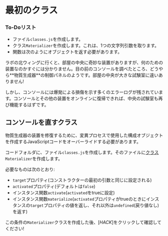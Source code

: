 # 最初のクラス

<div class="aside">
<h3>To-Doリスト</h3>
<ul>
  <li>ファイル<code>classes.js</code>を作成します。</li>
  <li>クラス<code>Materializer</code>を作成します。これは、1つの文字列引数を取ります。</li>
  <li>関数は次のようにオブジェクトを返す必要があります。</li>
</ul>
</div>
ラボの北ウィングに行くと、部屋の中央に奇妙な装置がありますが、何のための装置なのかすぐには分かりません。目の前のコンソールを調べたところ、どうやら**物質生成器**の制御パネルのようです。部屋の中央が大きな試験室に違いありません!

しかし、コンソールには爆発による損傷を示す多くのエラーログが残されています。コンソールとその他の装置をオンラインに復帰できれば、中央の試験室も再び機能するはずです。

## コンソールを直すクラス

物質生成器の装置を修復するために、変異プロセスで使用した構成オブジェクトを作成するJavaScriptコードをオーバーライドする必要があります。

コードフォルダに、ファイル`classes.js`を作成します。そのファイルに[クラス](https://javascript.info/class)`Materializer`を作成します。

必要なものは次のとおり:

- `target`プロパティ(コンストラクターの最初の引数と同じに設定される)
- `activated`プロパティ(デフォルトは`false`)
- インスタンス関数`activate`(`activated`をtrueに設定)
- インスタンス関数`materialize`(`activated`プロパティがtrueのときにインスタンスの`target`プロパティの値を返し、それ以外は`undefined`(戻り値なし)を返す)

この条件の`Materializer`クラスを作成した後、[*HACK*]をクリックして確認してください!